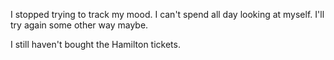I stopped trying to track my mood. I can't spend all day looking at myself. I'll try again some other way maybe.

I still haven't bought the Hamilton tickets.
